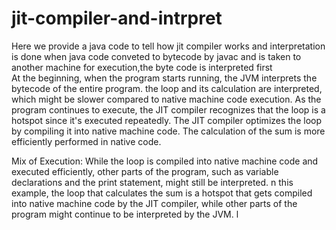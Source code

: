 # jit-compiler-and-intrpret

Here we provide a java code to tell how jit compiler works and interpretation is done 
when java code conveted to bytecode by javac and is taken to another machine for execution,the byte code is interpreted first  
At the beginning, when the program starts running, the JVM interprets the bytecode of the entire program. 
the loop and its calculation are interpreted, which might be slower compared to native machine code execution.
 As the program continues to execute, the JIT compiler recognizes that the loop is a hotspot since it's executed repeatedly. 
 The JIT compiler optimizes the loop by compiling it into native machine code. The calculation of the sum is more efficiently performed in native code.

Mix of Execution: While the loop is compiled into native machine code and executed efficiently, other parts of the program,
such as variable declarations and the print statement, might still be interpreted.
n this example, the loop that calculates the sum is a hotspot that gets compiled into native machine code by the JIT compiler,
while other parts of the program might continue to be interpreted by the JVM. 
l
